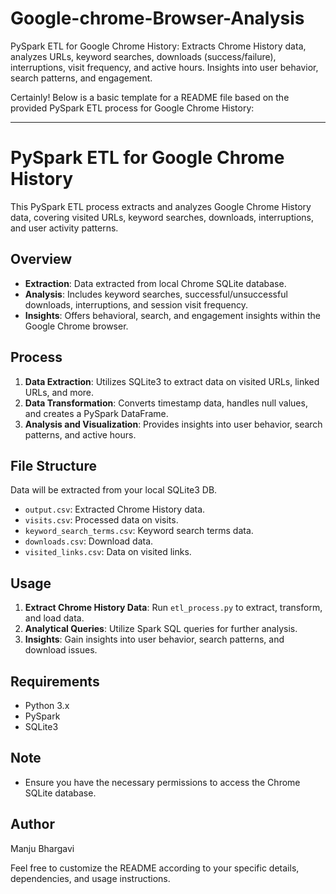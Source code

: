 # Google-chrome-Browser-Analysis
PySpark ETL for Google Chrome History: Extracts Chrome History data, analyzes URLs, keyword searches, downloads (success/failure), interruptions, visit frequency, and active hours. Insights into user behavior, search patterns, and engagement.

Certainly! Below is a basic template for a README file based on the provided PySpark ETL process for Google Chrome History:

---

# PySpark ETL for Google Chrome History

This PySpark ETL process extracts and analyzes Google Chrome History data, covering visited URLs, keyword searches, downloads, interruptions, and user activity patterns.

## Overview

- **Extraction**: Data extracted from local Chrome SQLite database.
- **Analysis**: Includes keyword searches, successful/unsuccessful downloads, interruptions, and session visit frequency.
- **Insights**: Offers behavioral, search, and engagement insights within the Google Chrome browser.

## Process

1. **Data Extraction**: Utilizes SQLite3 to extract data on visited URLs, linked URLs, and more.
2. **Data Transformation**: Converts timestamp data, handles null values, and creates a PySpark DataFrame.
3. **Analysis and Visualization**: Provides insights into user behavior, search patterns, and active hours.

## File Structure
Data will be extracted from your local SQLite3 DB.
- `output.csv`: Extracted Chrome History data.
- `visits.csv`: Processed data on visits.
- `keyword_search_terms.csv`: Keyword search terms data.
- `downloads.csv`: Download data.
- `visited_links.csv`: Data on visited links.

## Usage

1. **Extract Chrome History Data**: Run `etl_process.py` to extract, transform, and load data.
2. **Analytical Queries**: Utilize Spark SQL queries for further analysis.
3. **Insights**: Gain insights into user behavior, search patterns, and download issues.

## Requirements

- Python 3.x
- PySpark
- SQLite3

## Note

- Ensure you have the necessary permissions to access the Chrome SQLite database.

## Author

Manju Bhargavi

Feel free to customize the README according to your specific details, dependencies, and usage instructions.
